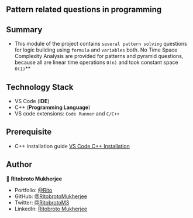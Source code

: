 ## Pattern related questions in programming

## Summary
- This module of the project contains `several pattern solving` questions for logic building using `formula` and `variables` both. No Time Space Complexity Analysis are provided for patterns and pyramid questions, because all are linear time operations ```O(n)``` and took constant space ```O(1)```**

## Technology Stack
- VS Code (**IDE**)
- C++ (**Programming Language**)
- VS code extensions: `Code Runner` and `C/C++`

## Prerequisite
- C++ installation guide [VS Code C++ Installation](https://code.visualstudio.com/docs/languages/cpp)

## Author


👤 **Ritobroto Mukherjee**

- Portfolio: [@Rito](https://ritobrotomukherjee.github.io/Work-Portfolio/)
- GitHub: [@RitobrotoMukherjee](https://github.com/RitobrotoMukherjee)
- Twitter: [@RitobrotoM3](https://twitter.com/RitobrotoM3)
- LinkedIn: [Ritobroto Mukherjee](https://www.linkedin.com/in/ritobroto-mukherjee-519148ba/)

